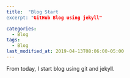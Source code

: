 ```yaml
---
title:  "Blog Start
excerpt: "GitHub Blog using jekyll"

categories:
  - Blog
tags:
  - Blog
last_modified_at: 2019-04-13T08:06:00-05:00
---
```


From today, I start blog using git and jekyll.



